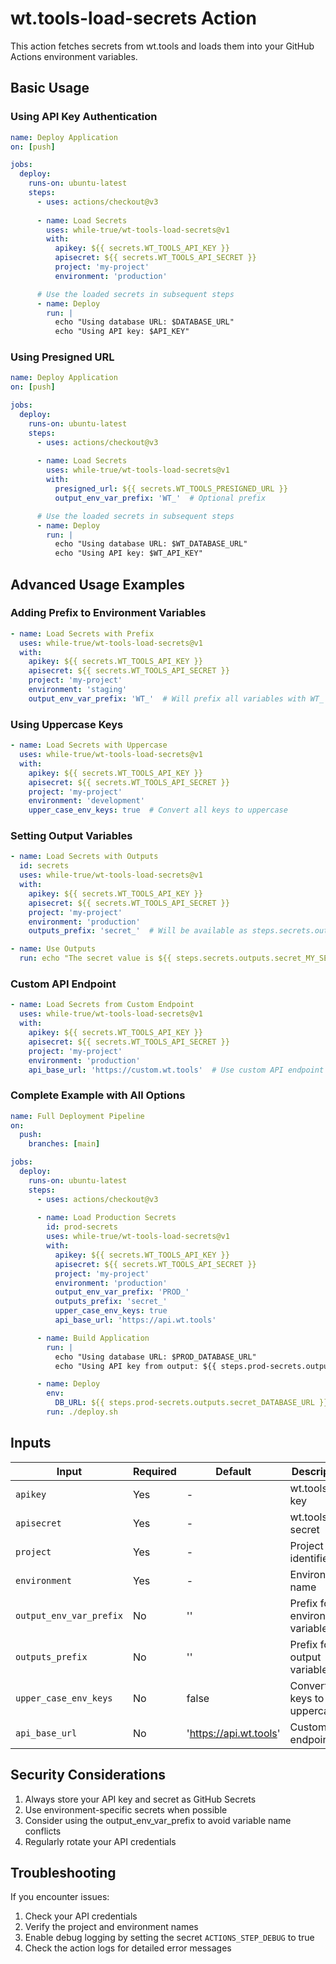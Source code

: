 # wt.tools-load-secrets Action

This action fetches secrets from wt.tools and loads them into your GitHub Actions environment variables.

## Basic Usage

### Using API Key Authentication

```yaml
name: Deploy Application
on: [push]

jobs:
  deploy:
    runs-on: ubuntu-latest
    steps:
      - uses: actions/checkout@v3
      
      - name: Load Secrets
        uses: while-true/wt-tools-load-secrets@v1
        with:
          apikey: ${{ secrets.WT_TOOLS_API_KEY }}
          apisecret: ${{ secrets.WT_TOOLS_API_SECRET }}
          project: 'my-project'
          environment: 'production'

      # Use the loaded secrets in subsequent steps
      - name: Deploy
        run: |
          echo "Using database URL: $DATABASE_URL"
          echo "Using API key: $API_KEY"
```

### Using Presigned URL

```yaml
name: Deploy Application
on: [push]

jobs:
  deploy:
    runs-on: ubuntu-latest
    steps:
      - uses: actions/checkout@v3
      
      - name: Load Secrets
        uses: while-true/wt-tools-load-secrets@v1
        with:
          presigned_url: ${{ secrets.WT_TOOLS_PRESIGNED_URL }}
          output_env_var_prefix: 'WT_'  # Optional prefix

      # Use the loaded secrets in subsequent steps
      - name: Deploy
        run: |
          echo "Using database URL: $WT_DATABASE_URL"
          echo "Using API key: $WT_API_KEY"
```

## Advanced Usage Examples

### Adding Prefix to Environment Variables

```yaml
- name: Load Secrets with Prefix
  uses: while-true/wt-tools-load-secrets@v1
  with:
    apikey: ${{ secrets.WT_TOOLS_API_KEY }}
    apisecret: ${{ secrets.WT_TOOLS_API_SECRET }}
    project: 'my-project'
    environment: 'staging'
    output_env_var_prefix: 'WT_'  # Will prefix all variables with WT_
```

### Using Uppercase Keys

```yaml
- name: Load Secrets with Uppercase
  uses: while-true/wt-tools-load-secrets@v1
  with:
    apikey: ${{ secrets.WT_TOOLS_API_KEY }}
    apisecret: ${{ secrets.WT_TOOLS_API_SECRET }}
    project: 'my-project'
    environment: 'development'
    upper_case_env_keys: true  # Convert all keys to uppercase
```

### Setting Output Variables

```yaml
- name: Load Secrets with Outputs
  id: secrets
  uses: while-true/wt-tools-load-secrets@v1
  with:
    apikey: ${{ secrets.WT_TOOLS_API_KEY }}
    apisecret: ${{ secrets.WT_TOOLS_API_SECRET }}
    project: 'my-project'
    environment: 'production'
    outputs_prefix: 'secret_'  # Will be available as steps.secrets.outputs.secret_*

- name: Use Outputs
  run: echo "The secret value is ${{ steps.secrets.outputs.secret_MY_SECRET }}"
```

### Custom API Endpoint

```yaml
- name: Load Secrets from Custom Endpoint
  uses: while-true/wt-tools-load-secrets@v1
  with:
    apikey: ${{ secrets.WT_TOOLS_API_KEY }}
    apisecret: ${{ secrets.WT_TOOLS_API_SECRET }}
    project: 'my-project'
    environment: 'production'
    api_base_url: 'https://custom.wt.tools'  # Use custom API endpoint
```

### Complete Example with All Options

```yaml
name: Full Deployment Pipeline
on:
  push:
    branches: [main]

jobs:
  deploy:
    runs-on: ubuntu-latest
    steps:
      - uses: actions/checkout@v3
      
      - name: Load Production Secrets
        id: prod-secrets
        uses: while-true/wt-tools-load-secrets@v1
        with:
          apikey: ${{ secrets.WT_TOOLS_API_KEY }}
          apisecret: ${{ secrets.WT_TOOLS_API_SECRET }}
          project: 'my-project'
          environment: 'production'
          output_env_var_prefix: 'PROD_'
          outputs_prefix: 'secret_'
          upper_case_env_keys: true
          api_base_url: 'https://api.wt.tools'

      - name: Build Application
        run: |
          echo "Using database URL: $PROD_DATABASE_URL"
          echo "Using API key from output: ${{ steps.prod-secrets.outputs.secret_API_KEY }}"

      - name: Deploy
        env:
          DB_URL: ${{ steps.prod-secrets.outputs.secret_DATABASE_URL }}
        run: ./deploy.sh
```

## Inputs

| Input | Required | Default | Description |
|-------|----------|---------|-------------|
| `apikey` | Yes | - | wt.tools API key |
| `apisecret` | Yes | - | wt.tools API secret |
| `project` | Yes | - | Project identifier |
| `environment` | Yes | - | Environment name |
| `output_env_var_prefix` | No | '' | Prefix for environment variables |
| `outputs_prefix` | No | '' | Prefix for output variables |
| `upper_case_env_keys` | No | false | Convert keys to uppercase |
| `api_base_url` | No | 'https://api.wt.tools' | Custom API endpoint |

## Security Considerations

1. Always store your API key and secret as GitHub Secrets
2. Use environment-specific secrets when possible
3. Consider using the output_env_var_prefix to avoid variable name conflicts
4. Regularly rotate your API credentials

## Troubleshooting

If you encounter issues:

1. Check your API credentials
2. Verify the project and environment names
3. Enable debug logging by setting the secret `ACTIONS_STEP_DEBUG` to true
4. Check the action logs for detailed error messages